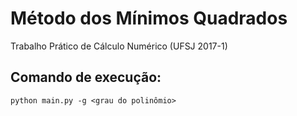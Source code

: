 # Método dos Mínimos Quadrados
Trabalho Prático de Cálculo Numérico (UFSJ 2017-1)

## Comando de execução:

    python main.py -g <grau do polinômio>
 
